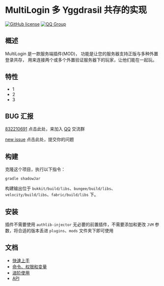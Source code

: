 # MultiLogin 多 Yggdrasil 共存的实现

[![GitHub license](https://img.shields.io/github/license/CaaMoe/MultiLogin?style=flat-square)](https://github.com/CaaMoe/MultiLogin/blob/master/LICENSE)
[![QQ Group](https://img.shields.io/badge/QQ%20group-832210691-yellow?style=flat-square)](https://jq.qq.com/?_wv=1027&k=WrOTGIC7)

## 概述

MultiLogin 是一款服务端插件(MOD)， 功能是让您的服务器支持正版与多种外置登录共存， 用来连接两个或多个外置验证服务器下的玩家，让他们能在一起玩。

## 特性

* 1
* 2
* 3

## BUG 汇报

[832210691](https://jq.qq.com/?_wv=1027&k=WrOTGIC7) 点击此处，来加入 [QQ](https://im.qq.com/) 交流群

[new issue](https://github.com/CaaMoe/MultiLogin/issues/new) 点击此处，提交你的问题

## 构建

克隆这个项目，执行以下指令：

    gradle shadowJar

构建输出位于 `bukkit/build/libs`、`bungee/build/libs`、`velocity/build/libs`、`fabric/build/libs` 下。

## 安装

插件不需要使用 `authlib-injector` 无必要的前置插件，不需要添加和更改 `JVM` 参数，将合适的版本丢进 `plugins`、`mods` 文件夹下即可使用

## 文档

* [快速上手](https://github.com/CaaMoe/MultiLogin/wiki#%E5%BF%AB%E9%80%9F%E4%B8%8A%E6%89%8B)
* [命令、权限和变量](https://github.com/CaaMoe/MultiLogin/wiki#%E5%91%BD%E4%BB%A4%E6%9D%83%E9%99%90%E5%92%8C%E5%8F%98%E9%87%8F)
* [进阶使用](https://github.com/CaaMoe/MultiLogin/wiki#%E8%BF%9B%E9%98%B6%E4%BD%BF%E7%94%A8)
* [API](https://github.com/CaaMoe/MultiLogin/wiki#api)
